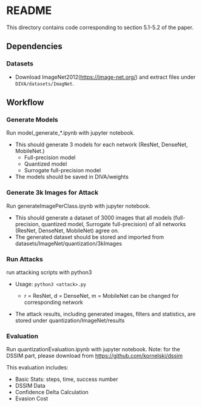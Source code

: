 # README

This directory contains code corresponding to section 5.1-5.2 of the paper.

## Dependencies

### Datasets

- Download ImageNet2012(https://image-net.org/) and extract files under ``DIVA/datasets/ImagNet``.

## Workflow

### Generate Models

Run model_generate_\*.ipynb with jupyter notebook. 

- This should generate 3 models for each network (ResNet, DenseNet, MobileNet.)
  - Full-precision model
  - Quantized model
  - Surrogate full-precision model
- The models should be saved in DIVA/weights

### Generate 3k Images for Attack

Run generateImagePerClass.ipynb with jupyter notebook.

- This should generate a dataset of 3000 images that all models (full-precision, quantized model, Surrogate full-precision) of all networks (ResNet, DenseNet, MobileNet) agree on.
- The generated dataset should be stored and imported from datasets/ImageNet/quantization/3kImages

### Run Attacks

run attacking scripts with python3

- Usage: `python3 <attack>.py `
  - r = ResNet, d = DenseNet, m = MobileNet can be changed for corresponding network

- The attack results, including generated images, filters and statistics, are stored under quantization/ImageNet/results

### Evaluation
Run quantizationEvaluation.ipynb with jupyter notebook.
Note: for the DSSIM part, please download from https://github.com/kornelski/dssim

This evaluation includes:
- Basic Stats: steps, time, success number
- DSSIM Data
- Confidence Delta Calculation
- Evasion Cost
